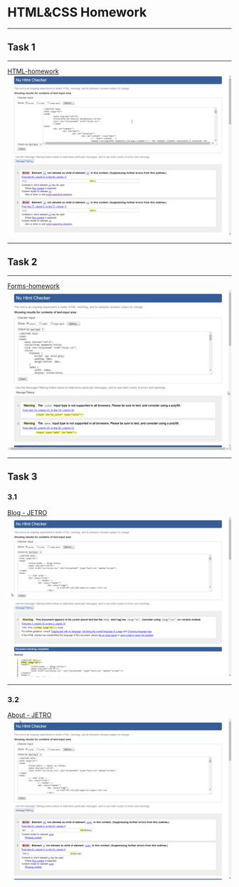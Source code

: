 <h1>HTML&CSS Homework</h1>
<hr>
<h2>Task 1</h2>
<hr>
<p>
	<a href="https://ehot-gh.github.io/htmlcss-homework/HTML-homework/index.html">HTML-homework</a>
	<img src="htmlcss-homework/HTML-homework/Valid html-hw.png">
</p>
<hr>
<h2>Task 2</h2>
<hr>
<p>
	<a href="https://ehot-gh.github.io/htmlcss-homework/Forms-homework/index.html">Forms-homework</a>
	<img src="htmlcss-homework/Forms-homework/Valid forms-hw.png">
</p>
<hr>
<h2>Task 3</h2>
<p>
	<h3>3.1</h3>
	<p><a href="https://ehot-gh.github.io/htmlcss-homework/CSS-homework/blog.html">Blog - JETRO</a>
	<img src="htmlcss-homework/CSS-homework/Valid css-hw.png"></p>
	<hr>
	<h3>3.2</h3>
	<p><a href="https://ehot-gh.github.io/htmlcss-homework/CSS-homework/about.html">About - JETRO</a>
	<img src="htmlcss-homework/CSS-homework/Valid css-hw2.png"></p>